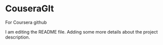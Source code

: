 # CouseraGIt
For Coursera github

I am editing the README file. Adding some more details about the project description.
